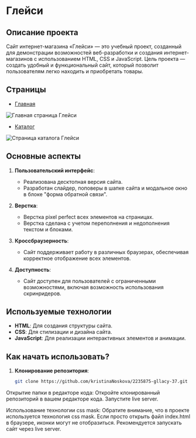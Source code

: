 # Глейси

## Описание проекта

Сайт интернет-магазина «Глейси» — это учебный проект, созданный для демонстрации возможностей веб-разработки и создания интернет-магазинов с использованием HTML, CSS и JavaScript. Цель проекта — создать удобный и функциональный сайт, который позволит пользователям легко находить и приобретать товары.

## Страницы

* [Главная](https://kristinanoskova.github.io/2235875-gllacy-37/#)
  
<image src="images/2024-10-11_11-48-52.png" alt="Главная страница Глейси">

* [Каталог](https://kristinanoskova.github.io/2235875-gllacy-37/catalog.html)

<image src="images/2024-10-11_11-49-29.png" alt="Страница каталога Глейси">

## Основные аспекты

1. **Пользовательский интерфейс**:
   - Реализована десктопная версия сайта.
   - Разработан слайдер, поповеры в шапке сайта и модальное окно в блоке "форма обратной связи".

2. **Верстка**:
   - Верстка pixel perfect всех элементов на страницах.
   - Верстка сделана с учетом переполнения и недополнения текстом и блоками.

3. **Кроссбраузерность**:
   - Сайт поддерживает работу в различных браузерах, обеспечивая корректное отображение всех элементов.

4. **Доступность**:
   - Сайт доступен для пользователей с ограниченными возможностями, включая возможность использования скринридеров.

## Используемые технологии

- **HTML**: Для создания структуры сайта.
- **CSS**: Для стилизации и дизайна сайта.
- **JavaScript**: Для реализации интерактивных элементов и анимации.

## Как начать использовать?

1. **Клонирование репозитория**:
   ```sh
   git clone https://github.com/kristinaNoskova/2235875-gllacy-37.git
Открытие папки в редакторе кода: Откройте клонированный репозиторий в вашем редакторе кода. Запустите live server.

Использование технологии css mask: Обратите внимание, что в проекте используется технология css mask. Если просто открыть файл index.html в браузере, иконки могут не отобразиться. Рекомендуется запускать сайт через live server.
